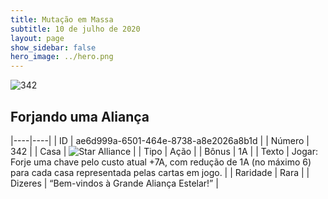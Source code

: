 ```yaml
---
title: Mutação em Massa
subtitle: 10 de julho de 2020
layout: page
show_sidebar: false
hero_image: ../hero.png
---
```


![342](https://cdn.keyforgegame.com/media/card_front/pt/479_342_VFWFFV3WRHRC_pt.png)

## Forjando uma Aliança

|----|----|
| ID | ae6d999a-6501-464e-8738-a8e2026a8b1d |
| Número | 342 |
| Casa | ![Star Alliance](https://archonarcana.com/images/thumb/7/7d/Star_Alliance.png/22px-Star_Alliance.png "Aliança Estelar") |
| Tipo | Ação |
| Bônus | 1A |
| Texto | Jogar: Forje uma chave pelo custo atual +7A, com redução de 1A (no máximo 6) para cada casa representada pelas cartas em jogo. |
| Raridade | Rara |
| Dizeres | “Bem-vindos à Grande Aliança Estelar!” |

